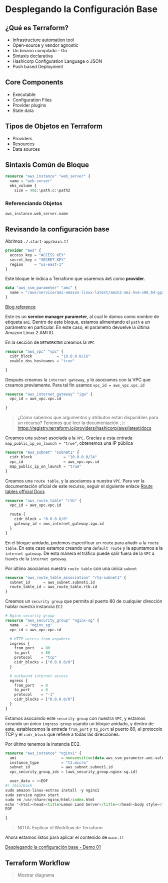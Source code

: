 # Desplegando la Configuración Base

## ¿Qué es Terraform?

* Infrastructure automation tool
* Open-source y vendor agnostic
* Un binario compilado - Go
* Sintaxis declarativa
* Hashicorp Configuration Language o JSON
* Push based Deployment

## Core Components

* Executable
* Configuration Files
* Provider plugins
* State data

## Tipos de Objetos en Terraform

* Providers
* Resources
* Data sources

## Sintaxis Común de Bloque

```tf
resource "aws_instance" "web_server" {
  name = "web-server"
  ebs_volume {
    size = 40c:\path;c:\path2
```

### Referenciando Objetos

```
aws_instance.web_server.name
```

## Revisando la configuración base

Abrimos `./.start-app/main.tf`

```tf
provider "aws" {
  access_key = "ACCESS_KEY"
  secret_key = "SECRET_KEY"
  region     = "us-east-1"
}
```

Este bloque le indica a Terraform que usaremos `AWS` como **provider**.

```tf
data "aws_ssm_parameter" "ami" {
  name = "/aws/service/ami-amazon-linux-latest/amzn2-ami-hvm-x86_64-gp2"
}
```

[Blog reference](https://aws.amazon.com/blogs/compute/query-for-the-latest-amazon-linux-ami-ids-using-aws-systems-manager-parameter-store/)

Este es un **service manager parameter**, al cual le damos como nombre de etiqueta `ami`.  Dentro de este bloque, estamos alimentando el `path` a un parámetro en particular. En este caso, el parametro devuelve la última Amazon Linux 2 AMI ID.

En la sección de `NETWORKING` creamos la `VPC`

```tf
resource "aws_vpc" "vpc" {
  cidr_block           = "10.0.0.0/16"
  enable_dns_hostnames = "true"

}
```

Después creamos la `internet gateway`, y lo asociamos con la VPC que creamos previamente. Para tal fin usamos `vpc_id = aws_vpc.vpc.id`

```tf
resource "aws_internet_gateway" "igw" {
  vpc_id = aws_vpc.vpc.id

}
```

> ¿Cómo sabemos que argumentos y atributos están disponibles para un recurso? Tenemos que leer la documentación `;)`: https://registry.terraform.io/providers/hashicorp/aws/latest/docs

Creamos una `subnet` asociada a la `VPC`. Gracias a esta entrada `map_public_ip_on_launch = "true"`, obtenemos una IP pública

```tf
resource "aws_subnet" "subnet1" {
  cidr_block              = "10.0.0.0/24"
  vpc_id                  = aws_vpc.vpc.id
  map_public_ip_on_launch = "true"
}
```

Creamos una `route table`, y la asociamos a nuestra `VPC`. Para ver la documentación oficial de este recurso, seguir el siguiente enlace [Route tables official Docs](https://docs.aws.amazon.com/vpc/latest/userguide/VPC_Route_Tables.html) 

```tf
resource "aws_route_table" "rtb" {
  vpc_id = aws_vpc.vpc.id

  route {
    cidr_block = "0.0.0.0/0"
    gateway_id = aws_internet_gateway.igw.id
  }
}
```

En el bloque anidado, podemos especificar un `route` para añadir a la `route table`. En este caso estamos creando una `default route` y la apuntamos a la `internet gateway`. De esta manera el tráfico puede salir fuera de la `VPC` a través de la `internet gateway`.

Por último asociamos nuestra `route table` con una única `subnet`

```tf
resource "aws_route_table_association" "rta-subnet1" {
  subnet_id      = aws_subnet.subnet1.id
  route_table_id = aws_route_table.rtb.id
}
```

Creamos un `security group` que permita al puerto 80 de cualquier dirección hablar nuestra instancia `EC2`

```tf
# Nginx security group 
resource "aws_security_group" "nginx-sg" {
  name   = "nginx_sg"
  vpc_id = aws_vpc.vpc.id

  # HTTP access from anywhere
  ingress {
    from_port   = 80
    to_port     = 80
    protocol    = "tcp"
    cidr_blocks = ["0.0.0.0/0"]
  }

  # outbound internet access
  egress {
    from_port   = 0
    to_port     = 0
    protocol    = "-1"
    cidr_blocks = ["0.0.0.0/0"]
  }
}
```

Estamos asocaindo este `security group` con nuestra `VPC`, y estamos creando un único `ingress group` usando un bloque anidado, y dentro de este, establecemos la entrada `from_port` y `to_port` al puerto 80, el protocolo TCP y el `cidr_block` que refiere a todas las direcciones.

Por último tenemos la instancia EC2.

```tf
resource "aws_instance" "nginx1" {
  ami                    = nonsensitive(data.aws_ssm_parameter.ami.value)
  instance_type          = "t2.micro"
  subnet_id              = aws_subnet.subnet1.id
  vpc_security_group_ids = [aws_security_group.nginx-sg.id]

  user_data = <<EOF
#! /bin/bash
sudo amazon-linux-extras install -y nginx1
sudo service nginx start
sudo rm /usr/share/nginx/html/index.html
echo '<html><head><title>Lemon Land Server</title></head><body style=\"background-color:#1F778D\"><p style=\"text-align: center;\"><span style=\"color:#FFFFFF;\"><span style=\"font-size:28px;\">Welcome to &#127819; land</span></span></p></body></html>' | sudo tee /usr/share/nginx/html/index.html
EOF

}
```

> NOTA: Explicar el Workflow de Terraform

Ahora estamos listos para aplicar el contenido de `main.tf` 

[Desplegando la configuración base - Demo 01](01-demo)

## Terraform Workflow

> Mostrar diagrama